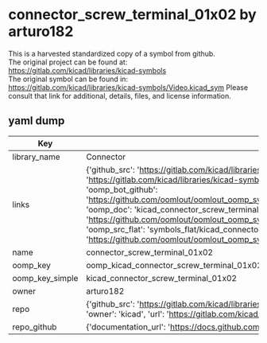 # connector_screw_terminal_01x02 by arturo182  
This is a harvested standardized copy of a symbol from github.  
The original project can be found at:  
https://gitlab.com/kicad/libraries/kicad-symbols  
The original symbol can be found in:
https://gitlab.com/kicad/libraries/kicad-symbols/Video.kicad_sym
Please consult that link for additional, details, files, and license information.  
## yaml dump  
| Key | Value |  
| --- | --- |  
| library_name | Connector |  
| links | {'github_src': 'https://gitlab.com/kicad/libraries/kicad-symbols/Video.kicad_sym', 'github_src_repo': 'https://gitlab.com/kicad/libraries/kicad-symbols', 'oomp_bot': 'kicad_connector_screw_terminal_01x02/working', 'oomp_bot_github': 'https://github.com/oomlout/oomlout_oomp_symbol_bot/tree/main/kicad_connector_screw_terminal_01x02/working', 'oomp_doc': 'kicad_connector_screw_terminal_01x02/working', 'oomp_doc_github': 'https://github.com/oomlout/oomlout_oomp_symbol_doc/tree/main/kicad_connector_screw_terminal_01x02/working', 'oomp_src_flat': 'symbols_flat/kicad_connector_screw_terminal_01x02/working', 'oomp_src_flat_github': 'https://github.com/oomlout/oomlout_oomp_symbol_src/tree/main/kicad_connector_screw_terminal_01x02/working'} |  
| name | connector_screw_terminal_01x02 |  
| oomp_key | oomp_kicad_connector_screw_terminal_01x02 |  
| oomp_key_simple | kicad_connector_screw_terminal_01x02 |  
| owner | arturo182 |  
| repo | {'github_src': 'https://gitlab.com/kicad/libraries/kicad-symbols/Video.kicad_sym', 'name': 'libraries/kicad-symbols', 'owner': 'kicad', 'url': 'https://gitlab.com/kicad/libraries/kicad-symbols'} |  
| repo_github | {'documentation_url': 'https://docs.github.com/rest/repos/repos#get-a-repository', 'message': 'Not Found'} |  

